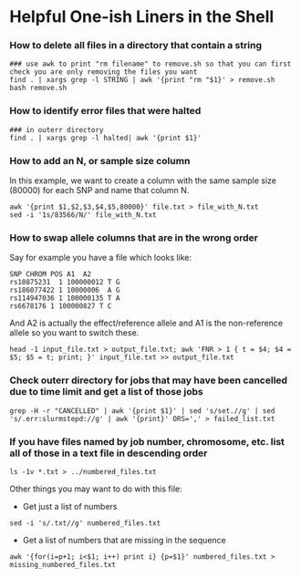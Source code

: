 # Helpful One-ish Liners in the Shell


### How to delete all files in a directory that contain a string

```
### use awk to print "rm filename" to remove.sh so that you can first check you are only removing the files you want
find . | xargs grep -l STRING | awk '{print "rm "$1}' > remove.sh
bash remove.sh
```


### How to identify error files that were halted

```
### in outerr directory
find . | xargs grep -l halted| awk '{print $1}'
```


### How to add an N, or sample size column

In this example, we want to create a column with the same sample size (80000) for each SNP and name that column N.

```
awk '{print $1,$2,$3,$4,$5,80000}' file.txt > file_with_N.txt
sed -i '1s/83566/N/' file_with_N.txt
```

### How to swap allele columns that are in the wrong order

Say for example you have a file which looks like:
```
SNP CHROM POS A1  A2
rs10875231  1 100000012 T G
rs186077422 1 10000006  A G
rs114947036 1 100000135 T A
rs6678176 1 100000827 T C
```

And A2 is actually the effect/reference allele and A1 is the non-reference allele so you want to switch these.

```
head -1 input_file.txt > output_file.txt; awk 'FNR > 1 { t = $4; $4 = $5; $5 = t; print; }' input_file.txt >> output_file.txt

```
### Check outerr directory for jobs that may have been cancelled due to time limit and get a list of those jobs

```
grep -H -r "CANCELLED" | awk '{print $1}' | sed 's/set.//g' | sed 's/.err:slurmstepd://g' | awk '{print}' ORS=',' > failed_list.txt
```

### If you have files named by job number, chromosome, etc. list all of those in a text file in descending order

```
ls -1v *.txt > ../numbered_files.txt
```

Other things you may want to do with this file:

* Get just a list of numbers

```
sed -i 's/.txt//g' numbered_files.txt
```

* Get a list of numbers that are missing in the sequence

```
awk '{for(i=p+1; i<$1; i++) print i} {p=$1}' numbered_files.txt > missing_numbered_files.txt
```

